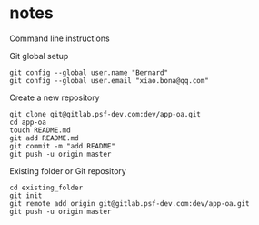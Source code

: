 # notes

Command line instructions

Git global setup
```
git config --global user.name "Bernard"
git config --global user.email "xiao.bona@qq.com"
```
Create a new repository
```
git clone git@gitlab.psf-dev.com:dev/app-oa.git
cd app-oa
touch README.md
git add README.md
git commit -m "add README"
git push -u origin master
```
Existing folder or Git repository
```
cd existing_folder
git init
git remote add origin git@gitlab.psf-dev.com:dev/app-oa.git
git push -u origin master
```
